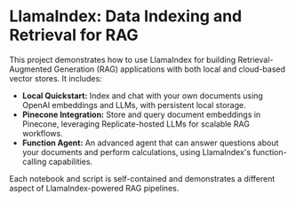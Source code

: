 # LlamaIndex: Data Indexing and Retrieval for RAG

This project demonstrates how to use LlamaIndex for building Retrieval-Augmented Generation (RAG) applications with both local and cloud-based vector stores. It includes:

- **Local Quickstart:** Index and chat with your own documents using OpenAI embeddings and LLMs, with persistent local storage.
- **Pinecone Integration:** Store and query document embeddings in Pinecone, leveraging Replicate-hosted LLMs for scalable RAG workflows.
- **Function Agent:** An advanced agent that can answer questions about your documents and perform calculations, using LlamaIndex's function-calling capabilities.

Each notebook and script is self-contained and demonstrates a different aspect of LlamaIndex-powered RAG pipelines.